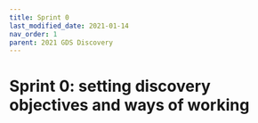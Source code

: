 ```yaml
---
title: Sprint 0
last_modified_date: 2021-01-14
nav_order: 1
parent: 2021 GDS Discovery
---
```


# Sprint 0: setting discovery objectives and ways of working
